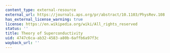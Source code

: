 ```yaml
---
content_type: external-resource
external_url: https://journals.aps.org/pr/abstract/10.1103/PhysRev.108.1175
has_external_license_warning: true
license: https://en.wikipedia.org/wiki/All_rights_reserved
status: ''
title: Theory of Superconductivity
uid: 4747c6ca-ab32-4583-a80b-6affb6a97f3c
wayback_url: ''
---
```

